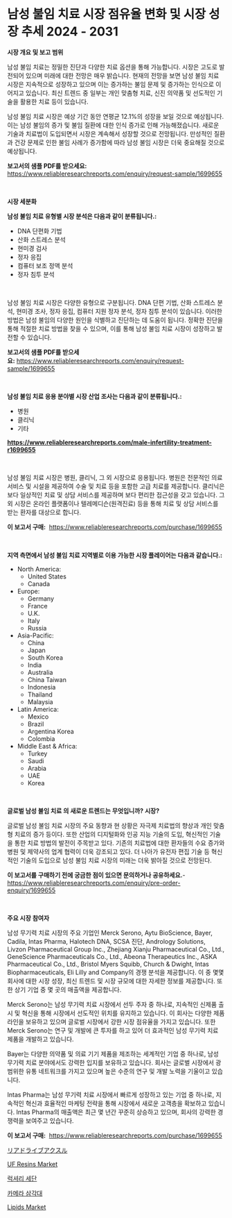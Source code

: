 <p><h1>남성 불임 치료 시장 점유율 변화 및 시장 성장 추세 2024 - 2031</h1></p><p><strong>시장 개요 및 보고 범위</strong></p>
<p><p>남성 불임 치료는 정밀한 진단과 다양한 치료 옵션을 통해 가능합니다. 시장은 고도로 발전되어 있으며 미래에 대한 전망은 매우 밝습니다. 현재의 전망을 보면 남성 불임 치료 시장은 지속적으로 성장하고 있으며 이는 증가하는 불임 문제 및 증가하는 인식으로 이어지고 있습니다. 최신 트렌드 중 일부는 개인 맞춤형 치료, 신진 의약품 및 선도적인 기술을 활용한 치료 등이 있습니다. </p><p>남성 불임 치료 시장은 예상 기간 동안 연평균 12.1%의 성장을 보일 것으로 예상됩니다. 이는 남성 불임의 증가 및 불임 질환에 대한 인식 증가로 인해 가능해졌습니다. 새로운 기술과 치료법이 도입되면서 시장은 계속해서 성장할 것으로 전망됩니다. 만성적인 질환과 건강 문제로 인한 불임 사례가 증가함에 따라 남성 불임 시장은 더욱 중요해질 것으로 예상됩니다.</p></p>
<p><strong>보고서의 샘플 PDF를 받으세요:</strong> <a href="https://www.reliableresearchreports.com/enquiry/request-sample/1699655">https://www.reliableresearchreports.com/enquiry/request-sample/1699655</a></p>
<p>&nbsp;</p>
<p><strong>시장 세분화</strong></p>
<p><strong>남성 불임 치료 유형별 시장 분석은 다음과 같이 분류됩니다.:</strong></p>
<p><ul><li>DNA 단편화 기법</li><li>산화 스트레스 분석</li><li>현미경 검사</li><li>정자 응집</li><li>컴퓨터 보조 정액 분석</li><li>정자 침투 분석</li></ul></p>
<p>&nbsp;</p>
<p><p>남성 불임 치료 시장은 다양한 유형으로 구분됩니다. DNA 단편 기법, 산화 스트레스 분석, 현미경 조사, 정자 응집, 컴퓨터 지원 정자 분석, 정자 침투 분석이 있습니다. 이러한 방법은 남성 불임의 다양한 원인을 식별하고 진단하는 데 도움이 됩니다. 정확한 진단을 통해 적절한 치료 방법을 찾을 수 있으며, 이를 통해 남성 불임 치료 시장이 성장하고 발전할 수 있습니다.</p></p>
<p><strong>보고서의 샘플 PDF를 받으세요:</strong>&nbsp;<a href="https://www.reliableresearchreports.com/enquiry/request-sample/1699655">https://www.reliableresearchreports.com/enquiry/request-sample/1699655</a></p>
<p>&nbsp;</p>
<p><strong> 남성 불임 치료 응용 분야별 시장 산업 조사는 다음과 같이 분류됩니다.:</strong></p>
<p><ul><li>병원</li><li>클리닉</li><li>기타</li></ul></p>
<p><strong><a href="https://www.reliableresearchreports.com/male-infertility-treatment-r1699655">https://www.reliableresearchreports.com/male-infertility-treatment-r1699655</a></strong></p>
<p>&nbsp;</p>
<p><p>남성 불임 치료 시장은 병원, 클리닉, 그 외 시장으로 응용됩니다. 병원은 전문적인 의료 서비스 및 시설을 제공하여 수술 및 치료 등을 포함한 고급 치료를 제공합니다. 클리닉은 보다 일상적인 치료 및 상담 서비스를 제공하며 보다 편리한 접근성을 갖고 있습니다. 그 외 시장은 온라인 플랫폼이나 텔레메디슨(원격진료) 등을 통해 치료 및 상담 서비스를 받는 환자를 대상으로 합니다.</p></p>
<p><strong>이 보고서 구매:</strong>&nbsp; <a href="https://www.reliableresearchreports.com/purchase/1699655">https://www.reliableresearchreports.com/purchase/1699655</a></p>
<p>&nbsp;</p>
<p><strong>지역 측면에서 남성 불임 치료 지역별로 이용 가능한 시장 플레이어는 다음과 같습니다.:</strong></p>
<p><ul>
    <li>
        North America:
        <ul>
            <li>United States</li>
            <li>Canada</li>
        </ul>
    </li>
    <li>
        Europe:
        <ul>
            <li>Germany</li>
            <li>France</li>
            <li>U.K.</li>
            <li>Italy</li>
            <li>Russia</li>
        </ul>
    </li>
    <li>
        Asia-Pacific:
        <ul>
            <li>China</li>
            <li>Japan</li>
            <li>South Korea</li>
            <li>India</li>
            <li>Australia</li>
            <li>China Taiwan</li>
            <li>Indonesia</li>
            <li>Thailand</li>
            <li>Malaysia</li>
        </ul>
    </li>
    <li>
        Latin America:
        <ul>
            <li>Mexico</li>
            <li>Brazil</li>
            <li>Argentina Korea</li>
            <li>Colombia</li>
        </ul>
    </li>
    <li>
        Middle East & Africa:
        <ul>
            <li>Turkey</li>
            <li>Saudi</li>
            <li>Arabia</li>
            <li>UAE</li>
            <li>Korea</li>
        </ul>
    </li>
    </ul></p>
<p>&nbsp;</p>
<p><strong>글로벌 남성 불임 치료 의 새로운 트렌드는 무엇입니까? 시장?</strong></p>
<p><p>글로벌 남성 불임 치료 시장의 주요 동향과 현 상황은 자극제 치료법의 향상과 개인 맞춤형 치료의 증가 등이다. 또한 산업의 디지털화와 인공 지능 기술의 도입, 혁신적인 기술을 통한 치료 방법의 발전이 주목받고 있다. 기존의 치료법에 대한 환자들의 수요 증가와 병원 및 제약사의 업계 협력이 더욱 강조되고 있다. 더 나아가 유전자 편집 기술 등 혁신적인 기술의 도입으로 남성 불임 치료 시장의 미래는 더욱 밝아질 것으로 전망된다.</p></p>
<p><strong>이 보고서를 구매하기 전에 궁금한 점이 있으면 문의하거나 공유하세요.</strong>- <a href="https://www.reliableresearchreports.com/enquiry/pre-order-enquiry/1699655">https://www.reliableresearchreports.com/enquiry/pre-order-enquiry/1699655</a></p>
<p>&nbsp;</p>
<p><strong>주요 시장 참여자</strong></p>
<p><p>남성 무기력 치료 시장의 주요 기업인 Merck Serono, Aytu BioScience, Bayer, Cadila, Intas Pharma, Halotech DNA, SCSA 진단, Andrology Solutions, Livzon Pharmaceutical Group Inc., Zhejiang Xianju Pharmaceutical Co., Ltd., GeneScience Pharmaceuticals Co., Ltd., Abeona Therapeutics Inc., ASKA Pharmaceutical Co., Ltd., Bristol Myers Squibb, Church & Dwight, Intas Biopharmaceuticals, Eli Lilly and Company의 경쟁 분석을 제공합니다. 이 중 몇몇 회사에 대한 시장 성장, 최신 트렌드 및 시장 규모에 대한 자세한 정보를 제공합니다. 또한 상기 기업 중 몇 곳의 매출액을 제공합니다.</p><p>Merck Serono는 남성 무기력 치료 시장에서 선두 주자 중 하나로, 지속적인 신제품 출시 및 혁신을 통해 시장에서 선도적인 위치를 유지하고 있습니다. 이 회사는 다양한 제품 라인을 보유하고 있으며 글로벌 시장에서 강한 시장 점유율을 가지고 있습니다. 또한 Merck Serono는 연구 및 개발에 큰 투자를 하고 있어 더 효과적인 남성 무기력 치료 제품을 개발하고 있습니다.</p><p>Bayer는 다양한 의약품 및 의료 기기 제품을 제조하는 세계적인 기업 중 하나로, 남성 무기력 치료 분야에서도 강력한 입지를 보유하고 있습니다. 회사는 글로벌 시장에서 광범위한 유통 네트워크를 가지고 있으며 높은 수준의 연구 및 개발 노력을 기울이고 있습니다.</p><p>Intas Pharma는 남성 무기력 치료 시장에서 빠르게 성장하고 있는 기업 중 하나로, 지속적인 혁신과 효율적인 마케팅 전략을 통해 시장에서 새로운 고객층을 확보하고 있습니다. Intas Pharma의 매출액은 최근 몇 년간 꾸준히 상승하고 있으며, 회사의 강력한 경쟁력을 보여주고 있습니다.</p></p>
<p><strong>이 보고서 구매:</strong>&nbsp;&nbsp;<a href="https://www.reliableresearchreports.com/purchase/1699655">https://www.reliableresearchreports.com/purchase/1699655</a></p>
<p><p><a href="https://medium.com/@arimuller2009/%E3%83%AA%E3%82%A2%E9%A7%86%E5%8B%95%E8%BB%B8%E5%B8%82%E5%A0%B4%E5%88%86%E6%9E%90%E3%81%8A%E3%82%88%E3%81%B32024%E5%B9%B4%E3%81%8B%E3%82%892031%E5%B9%B4%E3%81%BE%E3%81%A7%E3%81%AE%E3%82%B5%E3%82%A4%E3%82%BA%E4%BA%88%E6%B8%AC-687084103407">リアドライブアクスル</a></p><p><a href="https://issuu.com/reportprime-2/docs/uf-resins-market-size-2030.pptx">UF Resins Market</a></p><p><a href="https://medium.com/@willislebsack/%EB%9F%AD%EC%85%94%EB%A6%AC-%EC%84%B8%EB%8B%A8-%EC%8B%9C%EC%9E%A5-%EA%B7%9C%EB%AA%A8-%EB%B0%8F-%EC%8B%9C%EC%9E%A5-%EB%8F%99%ED%96%A5-%EC%99%84%EC%A0%84%ED%95%9C-%EC%82%B0%EC%97%85-%EA%B0%9C%EC%9A%94-2024-2031-bb9f9a7dbcad">럭셔리 세단</a></p><p><a href="https://medium.com/@stanleylyittle554467/%EC%B9%B4%EB%A9%94%EB%9D%BC-%EC%82%BC%EA%B0%81%EB%8C%80-%EC%8B%9C%EC%9E%A5-%EC%84%B1%EA%B3%B5%EC%A0%81%EC%9D%B8-%EB%B9%84%EC%A6%88%EB%8B%88%EC%8A%A4-%EC%A0%84%EB%9E%B5%EC%9D%98-%EC%97%B4%EC%87%A0-%EC%98%88%EC%B8%A1-2031%EB%85%84%EA%B9%8C%EC%A7%80-46a1f8d64a15">카메라 삼각대</a></p><p><a href="https://issuu.com/reportprime-2/docs/lipids-market-size-2030.pptx">Lipids Market</a></p></p>